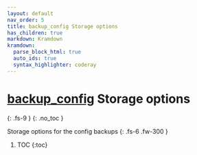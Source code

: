```yaml
---
layout: default
nav_order: 5
title: backup_config Storage options
has_children: true
markdown: Kramdown
kramdown:
  parse_block_html: true
  auto_ids: true
  syntax_highlighter: coderay
---
```


# [backup_config](https://eslam-gomaa.github.io/Flexible-Network/terminal_class_methods/#backup_config) Storage options
{: .fs-9 }
{: .no_toc }


Storage options for the config backups
{: .fs-6 .fw-300 }


1. TOC
{:toc}